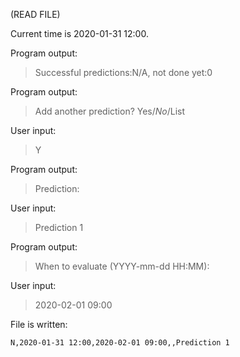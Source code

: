 (READ FILE)

Current time is 2020-01-31 12:00.

Program output:
> Successful predictions:N/A, not done yet:0

Program output:
> Add another prediction? Yes/*No*/List

User input:
> Y

Program output:
> Prediction:

User input:
> Prediction 1

Program output:
> When to evaluate (YYYY-mm-dd HH:MM):

User input:
> 2020-02-01 09:00

File is written:
```
N,2020-01-31 12:00,2020-02-01 09:00,,Prediction 1
```